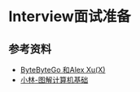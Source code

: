 # Interview面试准备



## 参考资料

- [ByteByteGo 和Alex Xu(X)](https://blog.bytebytego.com/)
- [小林-图解计算机基础](https://xiaolincoding.com/)